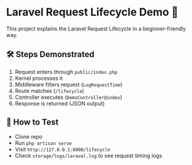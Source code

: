 # Laravel Request Lifecycle Demo 🚀

This project explains the Laravel Request Lifecycle in a beginner-friendly way.

## 🛠 Steps Demonstrated
1. Request enters through `public/index.php`
2. Kernel processes it
3. Middleware filters request (`LogRequestTime`)
4. Route matches (`/lifecycle`)
5. Controller executes (`DemoController@index`)
6. Response is returned (JSON output)

## 🔄 How to Test
- Clone repo
- Run `php artisan serve`
- Visit `http://127.0.0.1:8000/lifecycle`
- Check `storage/logs/laravel.log` to see request timing logs
```

